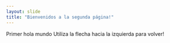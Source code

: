 ```yaml
---
layout: slide
title: "Bienvenidos a la segunda página!"
---
```

Primer hola mundo
Utiliza la flecha hacia la izquierda para volver!
